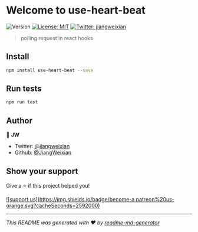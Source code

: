 # Welcome to use-heart-beat
![Version](https://img.shields.io/badge/version-0.0.0-blue.svg?cacheSeconds=2592000&style=for-the-badge)
[![License: MIT](https://img.shields.io/badge/License-MIT-yellow.svg?style=for-the-badge)](#)
[![Twitter: jiangweixian](https://img.shields.io/twitter/follow/jiangweixian.svg?style=for-the-badge)](https://twitter.com/jiangweixian)

> polling request in react hooks

## Install

```sh
npm install use-heart-beat --save
```

## Run tests

```sh
npm run test
```

## Author

👤 **JW**

* Twitter: [@jiangweixian](https://twitter.com/jiangweixian)
* Github: [@JiangWeixian](https://github.com/JiangWeixian)

## Show your support

Give a ⭐️ if this project helped you!

[![support us](https://img.shields.io/badge/become-a patreon%20us-orange.svg?cacheSeconds=2592000)](https://www.patreon.com/jiangweixian)


***
_This README was generated with ❤️ by [readme-md-generator](https://github.com/kefranabg/readme-md-generator)_
